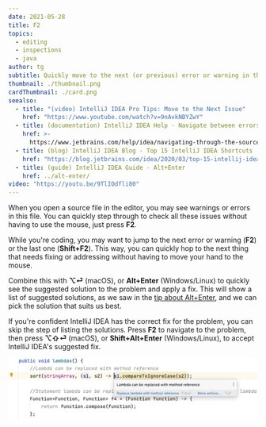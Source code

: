 ```yaml
---
date: 2021-05-28
title: F2
topics:
  - editing
  - inspections
  - java
author: tg
subtitle: Quickly move to the next (or previous) error or warning in the file.
thumbnail: ./thumbnail.png
cardThumbnail: ./card.png
seealso:
  - title: "(video) IntelliJ IDEA Pro Tips: Move to the Next Issue"
    href: "https://www.youtube.com/watch?v=9nAvkNBYZwY"
  - title: (documentation) IntelliJ IDEA Help - Navigate between errors or warnings
    href: >-
      https://www.jetbrains.com/help/idea/navigating-through-the-source-code.html#navigate-errors-warnings
  - title: (blog) IntelliJ IDEA Blog - Top 15 IntelliJ IDEA Shortcuts
    href: "https://blog.jetbrains.com/idea/2020/03/top-15-intellij-idea-shortcuts/"
  - title: (guide) IntelliJ IDEA Guide - Alt+Enter
    href: ../alt-enter/
video: "https://youtu.be/9TlIOdfli80"
---
```


When you open a source file in the editor, you may see warnings or errors in
this file. You can quickly step through to check all these issues without
having to use the mouse, just press **F2**.

While you're coding, you may want to jump to the next error or warning (**F2**) or the last one (**Shift+F2**). This
way, you can quickly hop to the next thing that needs fixing or addressing without having to move your hand to the
mouse.

Combine this with **⌥⏎** (macOS), or **Alt+Enter** (Windows/Linux) to quickly see the suggested solution to the problem
and apply a fix. This will show a list of suggested solutions, as we saw in the [tip about Alt+Enter](../alt-enter/),
and we can pick the solution that suits us best.

If you're confident IntelliJ IDEA has the correct fix for the problem, you can skip the step of listing the solutions.
Press **F2** to navigate to the problem, then press **⌥⇧⏎** (macOS), or **Shift+Alt+Enter** (Windows/Linux), to accept
IntelliJ IDEA's suggested fix.

![Accept suggested fix](accept-suggestion.png)
